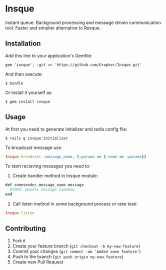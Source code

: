 # Insque

Instant queue. Background processing and message driven communication tool. Faster and simplier alternative to Resque.

## Installation

Add this line to your application's Gemfile:

    gem 'insque', :git => 'https://github.com/Gropher/Insque.git'

And then execute:

    $ bundle

Or install it yourself as:

    $ gem install insque

## Usage

At first you need to generate initializer and redis config file:

    $ rails g insque:initializer

To broadcast message use:
```ruby
Insque.broadcast :message_name, {:params => {:some => :params}}
```
To start recieving messages you need to:

1. Create handler method in Insque module:
```ruby
def somesender_message_name message
  #TODO: Handle message somehow
end
```

2. Call listen method in some background process or rake task:
```ruby
Insque.listen
```

## Contributing

1. Fork it
2. Create your feature branch (`git checkout -b my-new-feature`)
3. Commit your changes (`git commit -am 'Added some feature'`)
4. Push to the branch (`git push origin my-new-feature`)
5. Create new Pull Request
